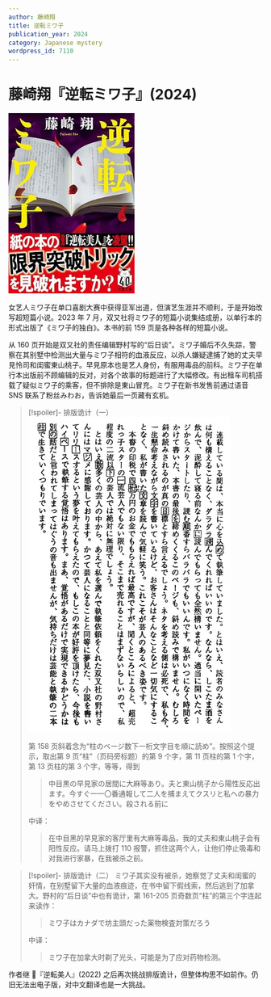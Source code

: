 ```yaml
---
author: 藤崎翔
title: 逆転ミワ子
publication_year: 2024
category: Japanese mystery
wordpress_id: 7110
---
```


# 藤崎翔『逆転ミワ子』(2024)

<img src=images/2024b_cover.jpg width=250/>

女艺人ミワ子在单口喜剧大赛中获得亚军出道，但演艺生涯并不顺利，于是开始改写超短篇小说。2023 年 7 月，双又社将ミワ子的短篇小说集结成册，以单行本的形式出版了《ミワ子的独白》。本书的前 159 页是各种各样的短篇小说。

从 160 页开始是双又社的责任编辑野村写的“后日谈”。ミワ子婚后不久失踪，警察在其别墅中检测出大量与ミワ子相符的血液反应，以杀人嫌疑逮捕了她的丈夫早見怜司和闺蜜東山桃子。早見原本也是艺人身份，有服用毒品的前科。ミワ子在单行本出版前不顾编辑的反对，对各个故事的标题进行了大幅修改。有出租车司机搭载了疑似ミワ子的乘客，但不排除是東山冒充。ミワ子在新书发售前通过语音 SNS 联系了粉丝みわお，告诉她最后一页藏有玄机。

> [!spoiler]- 排版诡计（一）
> <img src=images/2024b_page.jpg width=400/>
> 
> 第 158 页斜着念为“柱のベージ数下一桁文字目を順に読め”。按照这个提示，取出第 9 页“柱”（页码旁标题）的第 9 个字，第 11 页柱的第 1 个字，第 13 页柱的第 3 个字，等等，得到
> 
> > 中目黒の早見家の居間に大麻等あり。夫と東山桃子から陽性反応出ます。今すぐ一一〇番通報して二人を捕まえてクスリと私への暴力をやめさせてください。殺される前に
> 
> 中译：
> > 在中目黑的早見家的客厅里有大麻等毒品，我的丈夫和東山桃子会有阳性反应。请马上拨打 110 报警，抓住这两个人，让他们停止吸毒和对我进行家暴，在我被杀之前。

> [!spoiler]- 排版诡计（二）
> ミワ子其实没有被杀，她察觉了丈夫和闺蜜的奸情，在别墅留下大量的血液痕迹，在书中留下假线索，然后逃到了加拿大。野村的“后日谈”中也有诡计，第 161-205 页奇数页“柱”的第三个字连起来读作：
> 
> > ミワ子はカナダで坊主頭だった薬物検査対策だろう
>
> 中译：
> 
> > ミワ子在加拿大时剃了光头，可能是为了应对药物检测。

作者继 📖『逆転美人』(2022) 之后再次挑战排版诡计，但整体构思不如前作。仍旧无法出电子版，对中文翻译也是一大挑战。